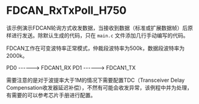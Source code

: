 # FDCAN_RxTxPoll_H750

该示例演示FDCAN轮询方式收发数据，当接收到数据（标准或扩展数据帧）后原样进行发送。除默认生成的代码，只在 `main.c` 文件添加几行手动编写的代码。

FDCAN工作在可变波特率正常模式，仲裁段波特率为500k，数据段波特率为2000k。

PD0 ------> FDCAN1_RX
PD1 ------> FDCAN1_TX

需要注意的是对于波提率大于1M的情况下需要配置TDC（Transceiver Delay Compensation收发器延迟补偿），不然有可能会收发异常，该例程中并为处理，有需要的可以参考芯片手册进行配置。
